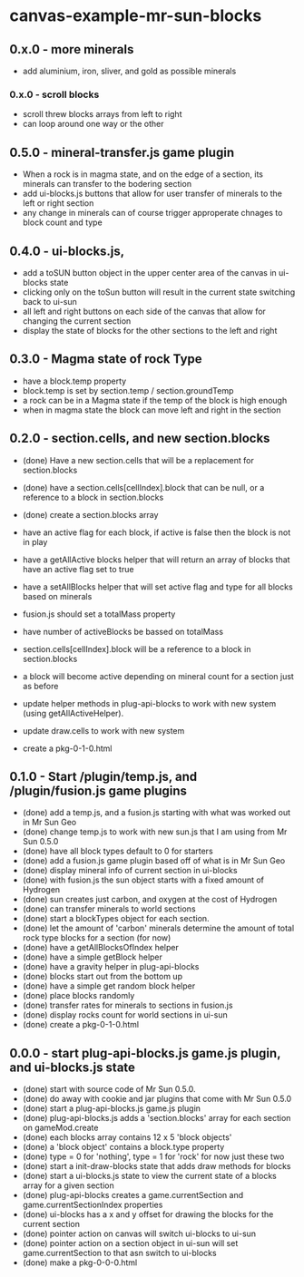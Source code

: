 # canvas-example-mr-sun-blocks

## 0.x.0 - more minerals
* add aluminium, iron, sliver, and gold as possible minerals

### 0.x.0 - scroll blocks
* scroll threw blocks arrays from left to right
* can loop around one way or the other

## 0.5.0 - mineral-transfer.js game plugin
* When a rock is in magma state, and on the edge of a section, its minerals can transfer to the bodering section
* add ui-blocks.js buttons that allow for user transfer of minerals to the left or right section
* any change in minerals can of course trigger approperate chnages to block count and type

## 0.4.0 - ui-blocks.js, 
* add a toSUN button object in the upper center area of the canvas in ui-blocks state
* clicking only on the toSun button will result in the current state switching back to ui-sun
* all left and right buttons on each side of the canvas that allow for changing the current section
* display the state of blocks for the other sections to the left and right

## 0.3.0 - Magma state of rock Type
* have a block.temp property
* block.temp is set by section.temp / section.groundTemp
* a rock can be in a Magma state if the temp of the block is high enough
* when in magma state the block can move left and right in the section

## 0.2.0 - section.cells, and new section.blocks
* (done) Have a new section.cells that will be a replacement for section.blocks
* (done) have a section.cells\[cellIndex\].block that can be null, or a reference to a block in section.blocks
* (done) create a section.blocks array
* have an active flag for each block, if active is false then the block is not in play
* have a getAllActive blocks helper that will return an array of blocks that have an active flag set to true
* have a setAllBlocks helper that will set active flag and type for all blocks based on minerals
* fusion.js should set a totalMass property
* have number of activeBlocks be bassed on totalMass

* section.cells[cellIndex].block will be a reference to a block in section.blocks


* a block will become active depending on mineral count for a section just as before
* update helper methods in plug-api-blocks to work with new system (using getAllActiveHelper).
* update draw.cells to work with new system
* create a pkg-0-1-0.html

## 0.1.0 - Start /plugin/temp.js, and /plugin/fusion.js game plugins
* (done) add a temp.js, and a fusion.js starting with what was worked out in Mr Sun Geo
* (done) change temp.js to work with new sun.js that I am using from Mr Sun 0.5.0
* (done) have all block types default to 0 for starters
* (done) add a fusion.js game plugin based off of what is in Mr Sun Geo
* (done) display mineral info of current section in ui-blocks
* (done) with fusion.js the sun object starts with a fixed amount of Hydrogen
* (done) sun creates just carbon, and oxygen at the cost of Hydrogen
* (done) can transfer minerals to world sections
* (done) start a blockTypes object for each section.
* (done) let the amount of 'carbon' minerals determine the amount of total rock type blocks for a section (for now)
* (done) have a getAllBlocksOfIndex helper
* (done) have a simple getBlock helper
* (done) have a gravity helper in plug-api-blocks
* (done) blocks start out from the bottom up
* (done) have a simple get random block helper
* (done) place blocks randomly
* (done) transfer rates for minerals to sections in fusion.js
* (done) display rocks count for world sections in ui-sun
* (done) create a pkg-0-1-0.html

## 0.0.0 - start plug-api-blocks.js game.js plugin, and ui-blocks.js state
* (done) start with source code of Mr Sun 0.5.0.
* (done) do away with cookie and jar plugins that come with Mr Sun 0.5.0
* (done) start a plug-api-blocks.js game.js plugin
* (done) plug-api-blocks.js adds a 'section.blocks' array for each section on gameMod.create
* (done) each blocks array contains 12 x 5 'block objects'
* (done) a 'block object' contains a block.type property
* (done) type = 0 for 'nothing', type = 1 for 'rock' for now just these two
* (done) start a init-draw-blocks state that adds draw methods for blocks
* (done) start a ui-blocks.js state to view the current state of a blocks array for a given section
* (done) plug-api-blocks creates a game.currentSection and game.currentSectionIndex properties
* (done) ui-blocks has a x and y offset for drawing the blocks for the current section
* (done) pointer action on canvas will switch ui-blocks to ui-sun
* (done) pointer action on a section object in ui-sun will set game.currentSection to that asn switch to ui-blocks
* (done) make a pkg-0-0-0.html